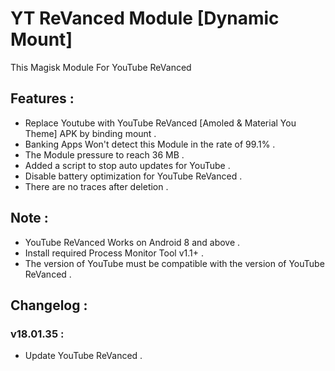 # YT ReVanced Module [Dynamic Mount]
This Magisk Module For YouTube ReVanced

## Features :
- Replace Youtube with YouTube ReVanced [Amoled & Material You Theme] APK by binding mount .
- Banking Apps Won't detect this Module in the rate of 99.1% .
- The Module pressure to reach 36 MB .
- Added a script to stop auto updates for YouTube .
- Disable battery optimization for YouTube ReVanced .
- There are no traces after deletion .

## Note :
- YouTube ReVanced Works on Android 8 and above .
- Install required Process Monitor Tool v1.1+ .
- The version of YouTube must be compatible with the version of YouTube ReVanced .

## Changelog :
### v18.01.35 :
- Update YouTube ReVanced .
